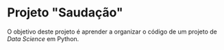 # Projeto "Saudação"

O objetivo deste projeto é aprender a organizar o código de um projeto de *Data Science* em Python.
